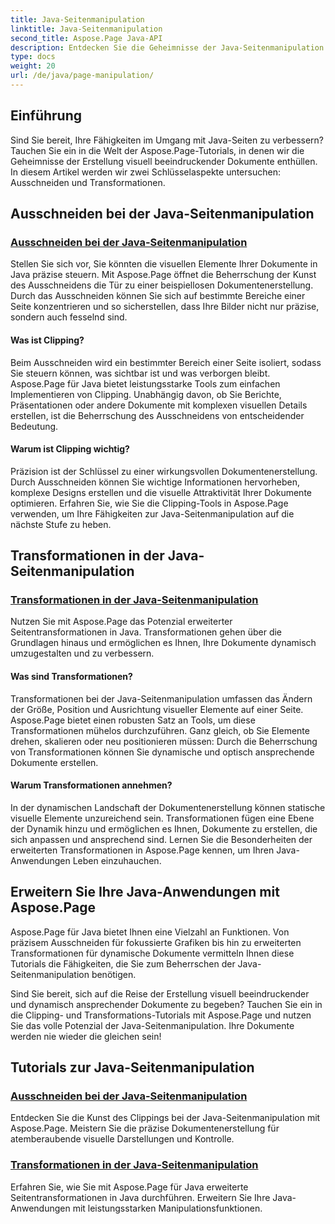 ```yaml
---
title: Java-Seitenmanipulation
linktitle: Java-Seitenmanipulation
second_title: Aspose.Page Java-API
description: Entdecken Sie die Geheimnisse der Java-Seitenmanipulation mit Aspose.Page-Tutorials. Tauchen Sie ein in Ausschnitte und Transformationen, um mühelos visuell beeindruckende Dokumente zu erstellen.
type: docs
weight: 20
url: /de/java/page-manipulation/
---
```


## Einführung

Sind Sie bereit, Ihre Fähigkeiten im Umgang mit Java-Seiten zu verbessern? Tauchen Sie ein in die Welt der Aspose.Page-Tutorials, in denen wir die Geheimnisse der Erstellung visuell beeindruckender Dokumente enthüllen. In diesem Artikel werden wir zwei Schlüsselaspekte untersuchen: Ausschneiden und Transformationen.

## Ausschneiden bei der Java-Seitenmanipulation

### [Ausschneiden bei der Java-Seitenmanipulation](./clipping/)

Stellen Sie sich vor, Sie könnten die visuellen Elemente Ihrer Dokumente in Java präzise steuern. Mit Aspose.Page öffnet die Beherrschung der Kunst des Ausschneidens die Tür zu einer beispiellosen Dokumentenerstellung. Durch das Ausschneiden können Sie sich auf bestimmte Bereiche einer Seite konzentrieren und so sicherstellen, dass Ihre Bilder nicht nur präzise, sondern auch fesselnd sind.

#### Was ist Clipping?

Beim Ausschneiden wird ein bestimmter Bereich einer Seite isoliert, sodass Sie steuern können, was sichtbar ist und was verborgen bleibt. Aspose.Page für Java bietet leistungsstarke Tools zum einfachen Implementieren von Clipping. Unabhängig davon, ob Sie Berichte, Präsentationen oder andere Dokumente mit komplexen visuellen Details erstellen, ist die Beherrschung des Ausschneidens von entscheidender Bedeutung.

#### Warum ist Clipping wichtig?

Präzision ist der Schlüssel zu einer wirkungsvollen Dokumentenerstellung. Durch Ausschneiden können Sie wichtige Informationen hervorheben, komplexe Designs erstellen und die visuelle Attraktivität Ihrer Dokumente optimieren. Erfahren Sie, wie Sie die Clipping-Tools in Aspose.Page verwenden, um Ihre Fähigkeiten zur Java-Seitenmanipulation auf die nächste Stufe zu heben.

## Transformationen in der Java-Seitenmanipulation

### [Transformationen in der Java-Seitenmanipulation](./transformations/)

Nutzen Sie mit Aspose.Page das Potenzial erweiterter Seitentransformationen in Java. Transformationen gehen über die Grundlagen hinaus und ermöglichen es Ihnen, Ihre Dokumente dynamisch umzugestalten und zu verbessern.

#### Was sind Transformationen?

Transformationen bei der Java-Seitenmanipulation umfassen das Ändern der Größe, Position und Ausrichtung visueller Elemente auf einer Seite. Aspose.Page bietet einen robusten Satz an Tools, um diese Transformationen mühelos durchzuführen. Ganz gleich, ob Sie Elemente drehen, skalieren oder neu positionieren müssen: Durch die Beherrschung von Transformationen können Sie dynamische und optisch ansprechende Dokumente erstellen.

#### Warum Transformationen annehmen?

In der dynamischen Landschaft der Dokumentenerstellung können statische visuelle Elemente unzureichend sein. Transformationen fügen eine Ebene der Dynamik hinzu und ermöglichen es Ihnen, Dokumente zu erstellen, die sich anpassen und ansprechend sind. Lernen Sie die Besonderheiten der erweiterten Transformationen in Aspose.Page kennen, um Ihren Java-Anwendungen Leben einzuhauchen.

## Erweitern Sie Ihre Java-Anwendungen mit Aspose.Page

Aspose.Page für Java bietet Ihnen eine Vielzahl an Funktionen. Von präzisem Ausschneiden für fokussierte Grafiken bis hin zu erweiterten Transformationen für dynamische Dokumente vermitteln Ihnen diese Tutorials die Fähigkeiten, die Sie zum Beherrschen der Java-Seitenmanipulation benötigen.

Sind Sie bereit, sich auf die Reise der Erstellung visuell beeindruckender und dynamisch ansprechender Dokumente zu begeben? Tauchen Sie ein in die Clipping- und Transformations-Tutorials mit Aspose.Page und nutzen Sie das volle Potenzial der Java-Seitenmanipulation. Ihre Dokumente werden nie wieder die gleichen sein!
## Tutorials zur Java-Seitenmanipulation
### [Ausschneiden bei der Java-Seitenmanipulation](./clipping/)
Entdecken Sie die Kunst des Clippings bei der Java-Seitenmanipulation mit Aspose.Page. Meistern Sie die präzise Dokumentenerstellung für atemberaubende visuelle Darstellungen und Kontrolle.
### [Transformationen in der Java-Seitenmanipulation](./transformations/)
Erfahren Sie, wie Sie mit Aspose.Page für Java erweiterte Seitentransformationen in Java durchführen. Erweitern Sie Ihre Java-Anwendungen mit leistungsstarken Manipulationsfunktionen.